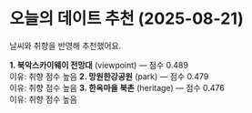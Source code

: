 # 오늘의 데이트 추천 (2025-08-21)

날씨와 취향을 반영해 추천했어요.

**1. 북악스카이웨이 전망대** (viewpoint) — 점수 0.489  
이유: 취향 점수 높음
**2. 망원한강공원** (park) — 점수 0.479  
이유: 취향 점수 높음
**3. 한옥마을 북촌** (heritage) — 점수 0.476  
이유: 취향 점수 높음